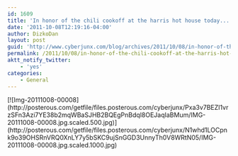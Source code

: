 ```yaml
---
id: 1609
title: 'In honor of the chili cookoff at the harris hot house today...'
date: '2011-10-08T12:19:16-04:00'
author: DizkoDan
layout: post
guid: 'http://www.cyberjunx.com/blog/archives/2011/10/08/in-honor-of-the-chili-cookoff-at-the-harris-hot-house-today/'
permalink: /2011/10/08/in-honor-of-the-chili-cookoff-at-the-harris-hot-house-today/
aktt_notify_twitter:
    - 'yes'
categories:
    - General
---
```


<div class="posterous_autopost"><div class="p_embed p_image_embed"> [![Img-20111008-00008](http://posterous.com/getfile/files.posterous.com/cyberjunx/Pxa3v7BEZI1vrzSFn3Azi7YE38b2mqWBaSJHB2BQEgPnBdql8OEJaqIaBMum/IMG-20111008-00008.jpg.scaled.500.jpg)](http://posterous.com/getfile/files.posterous.com/cyberjunx/N1whd1LOCpnk9o39OHSRnVRQ0XnLY7y5bSKC9ujSnGGD3UnnyTh0V8WRtN05/IMG-20111008-00008.jpg.scaled.1000.jpg) </div></div>